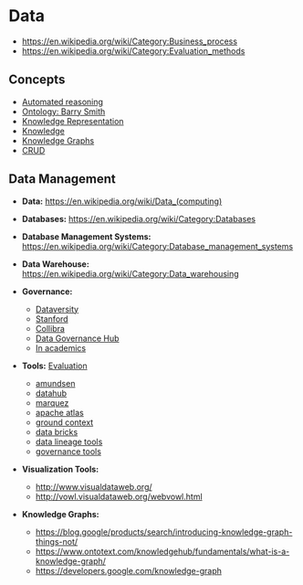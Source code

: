 # Data
- https://en.wikipedia.org/wiki/Category:Business_process
- https://en.wikipedia.org/wiki/Category:Evaluation_methods

## Concepts
- [Automated reasoning](https://en.wikipedia.org/wiki/Automated_reasoning)
- [Ontology: Barry Smith](http://ontology.buffalo.edu/smith/)
- [Knowledge Representation](https://en.wikipedia.org/wiki/Category:Knowledge_representation)
- [Knowledge](https://en.wikipedia.org/wiki/Category:Knowledge)
- [Knowledge Graphs](https://en.wikipedia.org/wiki/Category:Knowledge_graphs)
- [CRUD](https://en.wikipedia.org/wiki/Create,_read,_update_and_delete)

## Data Management
- **Data:** https://en.wikipedia.org/wiki/Data_(computing)
- **Databases:** https://en.wikipedia.org/wiki/Category:Databases
- **Database Management Systems:** https://en.wikipedia.org/wiki/Category:Database_management_systems
- **Data Warehouse:** https://en.wikipedia.org/wiki/Category:Data_warehousing
- **Governance:**
	* [Dataversity](https://www.dataversity.net/)
	* [Stanford](http://web.stanford.edu/dept/pres-provost/cgi-bin/dg/wordpress/)
	* [Collibra](https://university.collibra.com/learn)
	* [Data Governance Hub](https://datagovhub.elliott.gwu.edu/)
	* [In academics](https://dmptool.org/general_guidance)

- **Tools:** [Evaluation](https://www.dataversity.net/how-to-evaluate-a-data-governance-tool-with-20-indicators-plus-1/)
	* [amundsen](https://www.amundsen.io/)
	* [datahub](https://datahub.io/)
	* [marquez](https://marquezproject.github.io/marquez/)
	* [apache atlas](https://atlas.apache.org/#/)
	* [ground context](http://www.ground-context.org/)
	* [data bricks](https://databricks.com/discover/data-lakes/introduction)
	* [data lineage tools](http://www.databaseanswers.org/data_lineage_tools.htm)
	* [governance tools](https://www.avo.app/blog/16-data-governance-tools-to-improve-data-usability-and-security-in-2020)

- **Visualization Tools:**
	* http://www.visualdataweb.org/
	* http://vowl.visualdataweb.org/webvowl.html

- **Knowledge Graphs:**
	* https://blog.google/products/search/introducing-knowledge-graph-things-not/
	* https://www.ontotext.com/knowledgehub/fundamentals/what-is-a-knowledge-graph/
	* https://developers.google.com/knowledge-graph